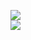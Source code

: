 [![](https://img.shields.io/badge/Made%20With-Github%20Spray-lightgrey.svg?style=for-the-badge&logo=github)](https://github.com/Annihil/github-spray#6535)  
[![](https://i.imgur.com/2DrTn0Z.gif)](https://github.com/Annihil/github-spray)